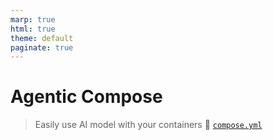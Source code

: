 ```yaml
---
marp: true
html: true
theme: default
paginate: true
---
```

<style>
.dodgerblue {
  color: dodgerblue;
}
</style>
# Agentic Compose
> Easily use AI model with your containers
🤚 [`compose.yml`](./compose.yml)